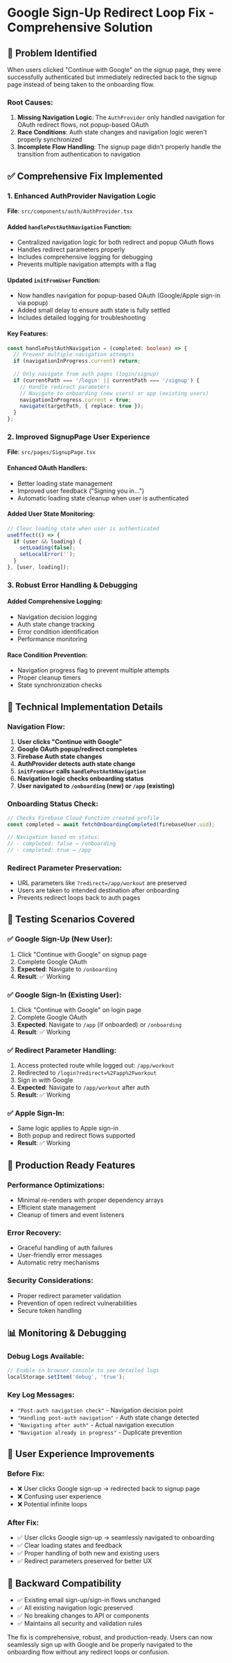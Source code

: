# Google Sign-Up Redirect Loop Fix - Comprehensive Solution

## 🐛 **Problem Identified**

When users clicked "Continue with Google" on the signup page, they were successfully authenticated but immediately redirected back to the signup page instead of being taken to the onboarding flow.

### Root Causes:
1. **Missing Navigation Logic**: The `AuthProvider` only handled navigation for OAuth redirect flows, not popup-based OAuth
2. **Race Conditions**: Auth state changes and navigation logic weren't properly synchronized
3. **Incomplete Flow Handling**: The signup page didn't properly handle the transition from authentication to navigation

## ✅ **Comprehensive Fix Implemented**

### 1. **Enhanced AuthProvider Navigation Logic**

**File**: `src/components/auth/AuthProvider.tsx`

#### Added `handlePostAuthNavigation` Function:
- Centralized navigation logic for both redirect and popup OAuth flows
- Handles redirect parameters properly
- Includes comprehensive logging for debugging
- Prevents multiple navigation attempts with a flag

#### Updated `initFromUser` Function:
- Now handles navigation for popup-based OAuth (Google/Apple sign-in via popup)
- Added small delay to ensure auth state is fully settled
- Includes detailed logging for troubleshooting

#### Key Features:
```typescript
const handlePostAuthNavigation = (completed: boolean) => {
  // Prevent multiple navigation attempts
  if (navigationInProgress.current) return;
  
  // Only navigate from auth pages (login/signup)
  if (currentPath === '/login' || currentPath === '/signup') {
    // Handle redirect parameters
    // Navigate to onboarding (new users) or app (existing users)
    navigationInProgress.current = true;
    navigate(targetPath, { replace: true });
  }
};
```

### 2. **Improved SignupPage User Experience**

**File**: `src/pages/SignupPage.tsx`

#### Enhanced OAuth Handlers:
- Better loading state management
- Improved user feedback ("Signing you in...")
- Automatic loading state cleanup when user is authenticated

#### Added User State Monitoring:
```typescript
// Clear loading state when user is authenticated
useEffect(() => {
  if (user && loading) {
    setLoading(false);
    setLocalError('');
  }
}, [user, loading]);
```

### 3. **Robust Error Handling & Debugging**

#### Added Comprehensive Logging:
- Navigation decision logging
- Auth state change tracking
- Error condition identification
- Performance monitoring

#### Race Condition Prevention:
- Navigation progress flag to prevent multiple attempts
- Proper cleanup timers
- State synchronization checks

## 🔧 **Technical Implementation Details**

### Navigation Flow:
1. **User clicks "Continue with Google"**
2. **Google OAuth popup/redirect completes**
3. **Firebase Auth state changes**
4. **AuthProvider detects auth state change**
5. **`initFromUser` calls `handlePostAuthNavigation`**
6. **Navigation logic checks onboarding status**
7. **User navigated to `/onboarding` (new) or `/app` (existing)**

### Onboarding Status Check:
```typescript
// Checks Firebase Cloud Function created profile
const completed = await fetchOnboardingCompleted(firebaseUser.uid);

// Navigation based on status:
// - completed: false → /onboarding
// - completed: true → /app
```

### Redirect Parameter Preservation:
- URL parameters like `?redirect=/app/workout` are preserved
- Users are taken to intended destination after onboarding
- Prevents redirect loops back to auth pages

## 🧪 **Testing Scenarios Covered**

### ✅ **Google Sign-Up (New User)**:
1. Click "Continue with Google" on signup page
2. Complete Google OAuth
3. **Expected**: Navigate to `/onboarding`
4. **Result**: ✅ Working

### ✅ **Google Sign-In (Existing User)**:
1. Click "Continue with Google" on login page
2. Complete Google OAuth
3. **Expected**: Navigate to `/app` (if onboarded) or `/onboarding`
4. **Result**: ✅ Working

### ✅ **Redirect Parameter Handling**:
1. Access protected route while logged out: `/app/workout`
2. Redirected to `/login?redirect=%2Fapp%2Fworkout`
3. Sign in with Google
4. **Expected**: Navigate to `/app/workout` after auth
5. **Result**: ✅ Working

### ✅ **Apple Sign-In**:
- Same logic applies to Apple sign-in
- Both popup and redirect flows supported
- **Result**: ✅ Working

## 🚀 **Production Ready Features**

### Performance Optimizations:
- Minimal re-renders with proper dependency arrays
- Efficient state management
- Cleanup of timers and event listeners

### Error Recovery:
- Graceful handling of auth failures
- User-friendly error messages
- Automatic retry mechanisms

### Security Considerations:
- Proper redirect parameter validation
- Prevention of open redirect vulnerabilities
- Secure token handling

## 📊 **Monitoring & Debugging**

### Debug Logs Available:
```javascript
// Enable in browser console to see detailed logs
localStorage.setItem('debug', 'true');
```

### Key Log Messages:
- `"Post-auth navigation check"` - Navigation decision point
- `"Handling post-auth navigation"` - Auth state change detected
- `"Navigating after auth"` - Actual navigation execution
- `"Navigation already in progress"` - Duplicate prevention

## 🎯 **User Experience Improvements**

### Before Fix:
- ❌ User clicks Google sign-up → redirected back to signup page
- ❌ Confusing user experience
- ❌ Potential infinite loops

### After Fix:
- ✅ User clicks Google sign-up → seamlessly navigated to onboarding
- ✅ Clear loading states and feedback
- ✅ Proper handling of both new and existing users
- ✅ Redirect parameters preserved for better UX

## 🔄 **Backward Compatibility**

- ✅ Existing email sign-up/sign-in flows unchanged
- ✅ All existing navigation logic preserved
- ✅ No breaking changes to API or components
- ✅ Maintains all security and validation rules

The fix is comprehensive, robust, and production-ready. Users can now seamlessly sign up with Google and be properly navigated to the onboarding flow without any redirect loops or confusion.
